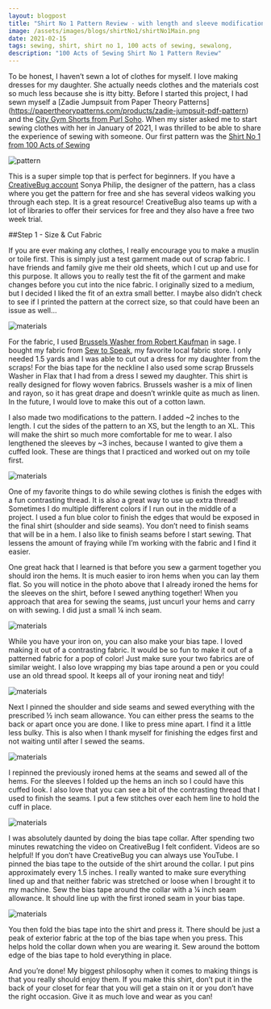 ```yaml
---
layout: blogpost
title: "Shirt No 1 Pattern Review - with length and sleeve modification"
image: /assets/images/blogs/shirtNo1/shirtNo1Main.png
date: 2021-02-15
tags: sewing, shirt, shirt no 1, 100 acts of sewing, sewalong, 
description: "100 Acts of Sewing Shirt No 1 Pattern Review"
---
```

To be honest, I haven’t sewn a lot of clothes for myself. I love making dresses for my daughter. She actually needs clothes and the materials cost so much less because she is itty bitty. Before I started this project, I had sewn myself a [Zadie Jumpsuit from Paper Theory Patterns] (https://papertheorypatterns.com/products/zadie-jumpsuit-pdf-pattern) and the [City Gym Shorts from Purl Soho](https://www.purlsoho.com/create/2014/07/24/corinnes-thread-city-gym-shorts-for-all-ages/). When my sister asked me to start sewing clothes with her in January of 2021, I was thrilled to be able to share the experience of sewing with someone. Our first pattern was the [Shirt No 1 from 100 Acts of Sewing](https://shop.100actsofsewing.com/products/100-acts-of-sewing-shirt-no-1-sewing-pattern
)

![pattern](/assets/images/blogs/shirtNo1/onBricks.jpg)

This is a super simple top that is perfect for beginners. If you have a [CreativeBug account](www.creativebug.com) Sonya Philip, the designer of the pattern, has a class where you get the pattern for free and she has several videos walking you through each step. It is a great resource! CreativeBug also teams up with a lot of libraries to offer their services for free and they also have a free two week trial.

##Step 1 - Size & Cut Fabric

If you are ever making any clothes, I really encourage you to make a muslin or toile first. This is simply just a test garment made out of scrap fabric. I have friends and family give me their old sheets, which I cut up and use for this purpose. It allows you to really test the fit of the garment and make changes before you cut into the nice fabric. I originally sized to a medium, but I decided I liked the fit of an extra small better. I maybe also didn’t check to see if I printed the pattern at the correct size, so that could have been an issue as well… 

![materials](/assets/images/blogs/shirtNo1/cutFabric.jpg)

For the fabric, I used [Brussels Washer from Robert Kaufman](https://sewtospeakshoppe.com/search?type=product&options%5Bprefix%5D=last&q=brussels+washer) in sage. I bought my fabric from [Sew to Speak](www.sewtospeakshoppe.com), my favorite local fabric store. I only needed 1.5 yards and I was able to cut out a dress for my daughter from the scraps! For the bias tape for the neckline I also used some scrap Brussels Washer in Flax that I had from a dress I sewed my daughter. This shirt is really designed for flowy woven fabrics. Brussels washer is a mix of linen and rayon, so it has great drape and doesn’t wrinkle quite as much as linen. In the future, I would love to make this out of a cotton lawn.

I also made two modifications to the pattern. I added ~2 inches to the length. I cut the sides of the pattern to an XS, but the length to an XL. This will make the shirt so much more comfortable for me to wear. I also lengthened the sleeves by ~3 inches, because I wanted to give them a cuffed look. These are things that I practiced and worked out on my toile first.

![materials](/assets/images/blogs/shirtNo1/finishedEdges.jpg)

One of my favorite things to do while sewing clothes is finish the edges with a fun contrasting thread. It is also a great way to use up extra thread! Sometimes I do multiple different colors if I run out in the middle of a project. I used a fun blue color to finish the edges that would be exposed in the final shirt (shoulder and side seams). You don’t need to finish seams that will be in a hem. I also like to finish seams before I start sewing. That lessens the amount of fraying while I’m working with the fabric and I find it easier.

One great hack that I learned is that before you sew a garment together you should iron the hems. It is much easier to iron hems when you can lay them flat. So you will notice in the photo above that I already ironed the hems for the sleeves on the shirt, before I sewed anything together! When you approach that area for sewing the seams, just uncurl your hems and carry on with sewing. I did just a small ¼ inch seam.

![materials](/assets/images/blogs/shirtNo1/biasTape.jpg)

While you have your iron on, you can also make your bias tape. I loved making it out of a contrasting fabric. It would be so fun to make it out of a patterned fabric for a pop of color! Just make sure your two fabrics are of similar weight. I also love wrapping my bias tape around a pen or you could use an old thread spool. It keeps all of your ironing neat and tidy!

![materials](/assets/images/blogs/shirtNo1/pinnedEdges.jpg)

Next I pinned the shoulder and side seams and sewed everything with the prescribed ½ inch seam allowance. You can either press the seams to the back or apart once you are done. I like to press mine apart. I find it a little less bulky. This is also when I thank myself for finishing the edges first and not waiting until after I sewed the seams.

![materials](/assets/images/blogs/shirtNo1/sleeveClose.jpg)

I repinned the previously ironed hems at the seams and sewed all of the hems. For the sleeves I folded up the hems an inch so I could have this cuffed look. I also love that you can see a bit of the contrasting thread that I used to finish the seams. I put a few stitches over each hem line to hold the cuff in place.

![materials](/assets/images/blogs/shirtNo1/pinnedCollar.jpg)

I was absolutely daunted by doing the bias tape collar. After spending two minutes rewatching the video on CreativeBug I felt confident. Videos are so helpful! If you don’t have CreativeBug you can always use YouTube. I pinned the bias tape to the outside of the shirt around the collar. I put pins approximately every 1.5 inches. I really wanted to make sure everything lined up and that neither fabric was stretched or loose when I brought it to my machine. Sew the bias tape around the collar with a ¼ inch seam allowance. It should line up with the first ironed seam in your bias tape. 

![materials](/assets/images/blogs/shirtNo1/collar.jpg)

You then fold the bias tape into the shirt and press it. There should be just a peak of exterior fabric at the top of the bias tape when you press. This helps hold the collar down when you are wearing it. Sew around the bottom edge of the bias tape to hold everything in place.

And you’re done! My biggest philosophy when it comes to making things is that you really should enjoy them. If you make this shirt, don’t put it in the back of your closet for fear that you will get a stain on it or you don’t have the right occasion. Give it as much love and wear as you can!
